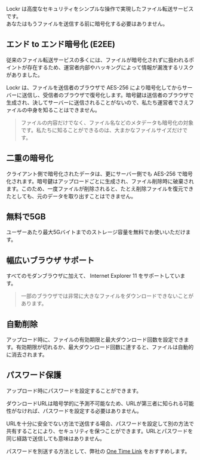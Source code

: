 Lockr は高度なセキュリティをシンプルな操作で実現したファイル転送サービスです。
<br>
あなたはもうファイルを送信する前に暗号化する必要はありません。

## エンド to エンド暗号化 (E2EE)

従来のファイル転送サービスの多くには、ファイルが暗号化されずに扱われるポイントが存在するため、運営者内部やハッキングによって情報が漏洩するリスクがありました。

Lockr は、ファイルを送信者のブラウザで AES-256 により暗号化してからサーバーに送信し、受信者のブラウザで復号化します。暗号鍵は送信者のブラウザで生成され、決してサーバーに送信されることがないので、私たち運営者でさえファイルの中身を知ることはできません。

> ファイルの内容だけでなく、ファイル名などのメタデータも暗号化の対象です。私たちに知ることができるのは、大まかなファイルサイズだけです。

## 二重の暗号化

クライアント側で暗号化されたデータは、更にサーバー側でも AES-256 で暗号化されます。暗号鍵はアップロードごとに生成され、ファイル削除時に破棄されます。このため、一度ファイルが削除されると、たとえ削除ファイルを復元できたとしても、元のデータを取り出すことはできません。

## 無料で5GB

ユーザーあたり最大5Gバイトまでのストレージ容量を無料でお使いいただけます。

## 幅広いブラウザ サポート

すべてのモダンブラウザに加えて、 Internet Explorer 11 をサポートしています。

> 一部のブラウザでは非常に大きなファイルをダウンロードできないことがあります。

## 自動削除

アップロード時に、ファイルの有効期限と最大ダウンロード回数を設定できます。有効期限が切れるか、最大ダウンロード回数に達すると、ファイルは自動的に消去されます。

## パスワード保護

アップロード時にパスワードを設定することができます。

ダウンロードURLは暗号学的に予測不可能なため、URLが第三者に知られる可能性がなければ、パスワードを設定する必要はありません。

URLを十分に安全でない方法で送信する場合、パスワードを設定して別の方法で共有することにより、セキュリティを保つことができます。URLとパスワードを同じ経路で送信しても意味はありません。

パスワードを別送する方法として、弊社の <a href="https://one-time.link/" target="_blank" rel="noopener">One Time Link</a> をおすすめします。
